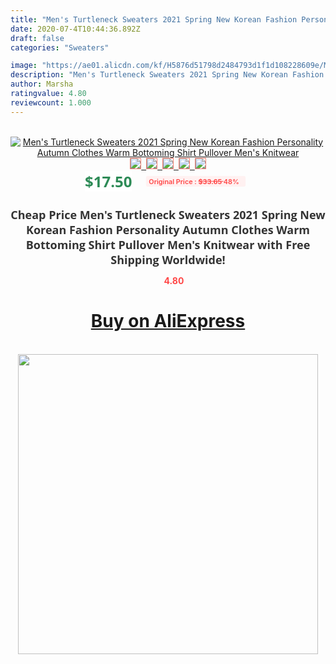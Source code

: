 ```yaml
---
title: "Men's Turtleneck Sweaters 2021 Spring New Korean Fashion Personality Autumn Clothes Warm Bottoming Shirt Pullover Men's Knitwear"
date: 2020-07-4T10:44:36.892Z
draft: false
categories: "Sweaters"

image: "https://ae01.alicdn.com/kf/H5876d51798d2484793d1f1d108228609e/Men-s-Turtleneck-Sweaters-2021-Spring-New-Korean-Fashion-Personality-Autumn-Clothes-Warm-Bottoming-Shirt-Pullover.jpg"
description: "Men's Turtleneck Sweaters 2021 Spring New Korean Fashion Personality Autumn Clothes Warm Bottoming Shirt Pullover Men's Knitwear"
author: Marsha
ratingvalue: 4.80
reviewcount: 1.000
---
```

<br>
<div style="text-align: center;">
<a href="https://s.click.aliexpress.com/e/_9QqQDn" target="_blank" rel="nofollow noopener noreferrer"><img alt="Men's Turtleneck Sweaters 2021 Spring New Korean Fashion Personality Autumn Clothes Warm Bottoming Shirt Pullover Men's Knitwear" class="magnifier-image" src="https://ae01.alicdn.com/kf/H5876d51798d2484793d1f1d108228609e/Men-s-Turtleneck-Sweaters-2021-Spring-New-Korean-Fashion-Personality-Autumn-Clothes-Warm-Bottoming-Shirt-Pullover.jpg_640x640.jpg">
<br>
<img style="border:1px solid salmon" src="https://ae01.alicdn.com/kf/H5876d51798d2484793d1f1d108228609e/Men-s-Turtleneck-Sweaters-2021-Spring-New-Korean-Fashion-Personality-Autumn-Clothes-Warm-Bottoming-Shirt-Pullover.jpg_120x120.jpg">&nbsp;&nbsp;<img style="border:1px solid salmon" src="https://ae01.alicdn.com/kf/H322e3f7a91b64190b161fade31d5480bf/Men-s-Turtleneck-Sweaters-2021-Spring-New-Korean-Fashion-Personality-Autumn-Clothes-Warm-Bottoming-Shirt-Pullover.jpg_120x120.jpg">&nbsp;&nbsp;<img style="border:1px solid salmon" src="https://ae01.alicdn.com/kf/H3b7e80713d514d4aae8edd73332c03e4U/Men-s-Turtleneck-Sweaters-2021-Spring-New-Korean-Fashion-Personality-Autumn-Clothes-Warm-Bottoming-Shirt-Pullover.jpg_120x120.jpg">&nbsp;&nbsp;<img style="border:1px solid salmon" src="https://ae01.alicdn.com/kf/H445546745c4744b2a269f32265daa00bP/Men-s-Turtleneck-Sweaters-2021-Spring-New-Korean-Fashion-Personality-Autumn-Clothes-Warm-Bottoming-Shirt-Pullover.jpg_120x120.jpg">&nbsp;&nbsp;<img style="border:1px solid salmon" src="https://ae01.alicdn.com/kf/Ha9795945917543728e158019fb6874bc5/Men-s-Turtleneck-Sweaters-2021-Spring-New-Korean-Fashion-Personality-Autumn-Clothes-Warm-Bottoming-Shirt-Pullover.jpg_120x120.jpg"></a></div><br0>
<div style="text-align: center;"><span style="background-color: white; border: 0px; box-sizing: border-box; color: seagreen; display: inline-block; font-family: &quot;open sans&quot; , &quot;arial&quot; , &quot;helvetica&quot; , sans-serif , &quot;heiti&quot;; font-size: 24px; font-stretch: inherit; font-weight: 700; line-height: inherit; margin: 0px 10px 0px 0px; padding: 0px; vertical-align: middle;">$17.50 </span>
<span style="background: rgb(255 , 241 , 241); border-radius: 3px; border: 0px; box-sizing: border-box; color: #ff4747; display: inline-block; font-family: inherit; font-size: 12px; font-stretch: inherit; font-style: inherit; font-variant: inherit; font-weight: 600; line-height: inherit; margin: 0px; padding: 2px 5px; transform: scale(0.9); vertical-align: middle;">Original Price : <b style="text-decoration: line-through;">$33.65 </b> 48%&nbsp;&nbsp;</span></div>
<h1 style="color: #333333; display: inline-block; font-family: &quot;open sans&quot; , &quot;arial&quot; , &quot;helvetica&quot; , sans-serif , &quot;heiti&quot;; font-size: 18px; font-stretch: inherit; font-weight: 700; text-align: center;">Cheap Price Men's Turtleneck Sweaters 2021 Spring New Korean Fashion Personality Autumn Clothes Warm Bottoming Shirt Pullover Men's Knitwear with Free Shipping Worldwide!</h1>
<div style="color: #ff4747; text-align: center;">
<img src="https://4.bp.blogspot.com/-M0ZcTcb-5uY/XleCXlxnR4I/AAAAAAAAAEc/OrjgMkXV1oMQFaCRZj5HQwOCBcu3w1FegCPcBGAYYCw/s1600/star.png" style="height: 15px;">&nbsp;<b>4.80</b></div>
<div class="button_cont" align="center"><a class="buynow_a" href="https://s.click.aliexpress.com/e/_9QqQDn" target="_blank" rel="nofollow noopener noreferrer"><H1>Buy on AliExpress</H1></a></div><br>
<div class="separator" style="clear: both; text-align: center;">
<img src="https://lh3.googleusercontent.com/-pTy5HemUv9M/XlePHvY0dAI/AAAAAAAAAE4/0nX5iRUoIWY8eMW9Dpxeirr157OZliDIgCLcBGAsYHQ/s1600/badge.gif" width="480">
</div>
